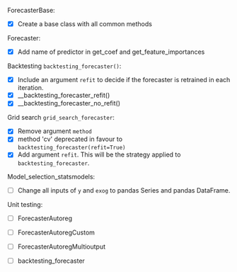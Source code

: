 ForecasterBase:
- [x] Create a base class with all common methods

Forecaster:
- [x] Add name of predictor in get_coef and get_feature_importances

Backtesting `backtesting_forecaster()`:
- [x] Include an argument `refit` to decide if the forecaster is retrained in each iteration.
- [x] __backtesting_forecaster_refit()
- [x] __backtesting_forecaster_no_refit()

Grid search `grid_search_forecaster`:
- [x] Remove argument `method`
- [x] method 'cv' deprecated in favour to `backtesting_forecaster(refit=True)`
- [x] Add argument `refit`. This will be the strategy applied to `backtesting_forecaster`.

Model_selection_statsmodels:
- [ ] Change all inputs of `y` and `exog` to pandas Series and pandas DataFrame.

Unit testing:
- [ ] ForecasterAutoreg
- [ ] ForecasterAutoregCustom
- [ ] ForecasterAutoregMultioutput
- [ ] backtesting_forecaster

